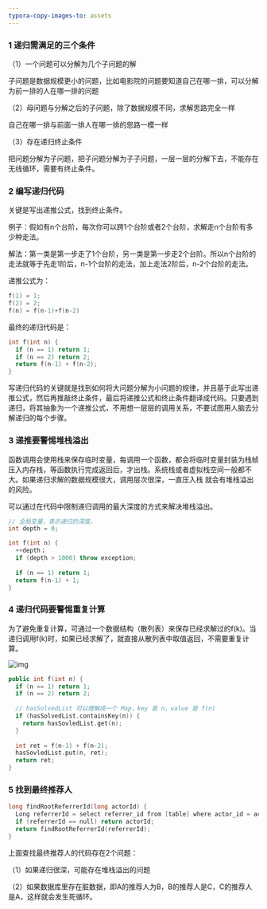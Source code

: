 ```yaml
---
typora-copy-images-to: assets
---
```


### 1 递归需满足的三个条件

（1）一个问题可以分解为几个子问题的解

子问题是数据规模更小的问题，比如电影院的问题要知道自己在哪一排，可以分解为前一排的人在哪一排的问题

（2）母问题与分解之后的子问题，除了数据规模不同，求解思路完全一样

自己在哪一排与前面一排人在哪一排的思路一模一样

（3）存在递归终止条件

把问题分解为子问题，把子问题分解为子子问题，一层一层的分解下去，不能存在无线循环，需要有终止条件。

### 2 编写递归代码

关键是写出递推公式，找到终止条件。

例子：假如有n个台阶，每次你可以跨1个台阶或者2个台阶，求解走n个台阶有多少种走法。

解法：第一类是第一步走了1个台阶，另一类是第一步走2个台阶。所以n个台阶的走法就等于先走1阶后，n-1个台阶的走法，加上走法2阶后，n-2个台阶的走法。

递推公式为：

```c++
f(1) = 1;
f(2) = 2;
f(n) = f(n-1)+f(n-2)
```

最终的递归代码是：

```c++
int f(int n) {
  if (n == 1) return 1;
  if (n == 2) return 2;
  return f(n-1) + f(n-2);
}
```

写递归代码的关键就是找到如何将大问题分解为小问题的规律，并且基于此写出递推公式，然后再推敲终止条件，最后将递推公式和终止条件翻译成代码。只要遇到递归，将其抽象为一个递推公式，不用想一层层的调用关系，不要试图用人脑去分解递归的每个步骤。

### 3 递推要警惕堆栈溢出

函数调用会使用栈来保存临时变量，每调用一个函数，都会将临时变量封装为栈帧压入内存栈，等函数执行完成返回后，才出栈。系统栈或者虚拟栈空间一般都不大。如果递归求解的数据规模很大，调用层次很深，一直压入栈 就会有堆栈溢出的风险。

可以通过在代码中限制递归调用的最大深度的方式来解决堆栈溢出。

```c++
// 全局变量，表示递归的深度。
int depth = 0;

int f(int n) {
  ++depth；
  if (depth > 1000) throw exception;
  
  if (n == 1) return 1;
  return f(n-1) + 1;
}
```

### 4 递归代码要警惕重复计算

为了避免重复计算，可通过一个数据结构（散列表）来保存已经求解过的f(k)。当递归调用f(k)时，如果已经求解了，就直接从散列表中取值返回，不需要重复计算。

![img](D:\Git\2_Conclusion\Myself\assets\e7e778994e90265344f6ac9da39e01bf-1565945365419.jpg)

```c++
public int f(int n) {
  if (n == 1) return 1;
  if (n == 2) return 2;
  
  // hasSolvedList 可以理解成一个 Map，key 是 n，value 是 f(n)
  if (hasSolvedList.containsKey(n)) {
    return hasSovledList.get(n);
  }
  
  int ret = f(n-1) + f(n-2);
  hasSovledList.put(n, ret);
  return ret;
}
```

### 5 找到最终推荐人

```c++
long findRootReferrerId(long actorId) {
  Long referrerId = select referrer_id from [table] where actor_id = actorId;
  if (referrerId == null) return actorId;
  return findRootReferrerId(referrerId);
}
```

上面查找最终推荐人的代码存在2个问题：

（1）如果递归很深，可能存在堆栈溢出的问题

（2）如果数据库里存在脏数据，即A的推荐人为B，B的推荐人是C，C的推荐人是A，这样就会发生死循环。
